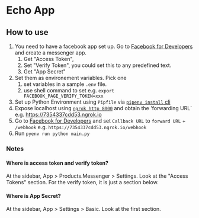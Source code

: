 # Echo App

## How to use

1. You need to have a facebook app set up. Go to [Facebook for Developers](https://developers.facebook.com/apps/) and create a messenger app.
    1. Get "Access Token", 
    2. Set "Verify Token", you could set this to any predefined text. 
    3. Get "App Secret"
2. Set them as environement variables. Pick one
    1. set variables in a sample `.env` file.
    2. use shell command to set e.g. `export FACEBOOK_PAGE_VERIFY_TOKEN=xxx` 
3. Set up Python Environment using `Pipfile` via [`pipenv install` cli](https://github.com/pypa/pipenv)
4. Expose localhost using [`ngrok http 8000`](https://ngrok.com/) and obtain the 'forwarding URL` e.g. https://7354337cdd53.ngrok.io
5. Go to [Facebook for Developers](https://developers.facebook.com/apps/) and set `Callback URL` to `forward URL` + `/webhook` e.g. `https://7354337cdd53.ngrok.io/webhook`
6. Run `pyenv run python main.py`

### Notes
#### Where is access token and verify token?
At the sidebar, App > Products.Messenger > Settings. Look at the "Access Tokens" section.
For the verify token, it is just a section below.

#### Where is App Secret?
At the sidebar, App > Settings > Basic. Look at the first section.